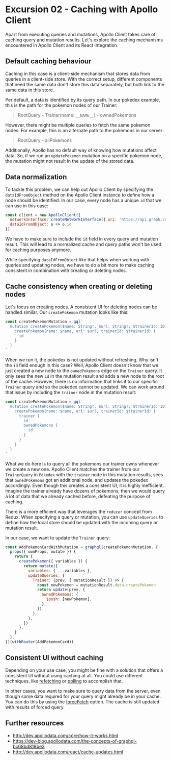 # Excursion 02 - Caching with Apollo Client

Apart from executing queries and mutations, Apollo Client takes care of caching query and mutation results. Let's explore the caching mechanisms encountered in Apollo Client and its React integration.

## Default caching behaviour

Caching in this case is a client-side mechanism that stores data from queries in a client-side store. With the correct setup, different components that need the same data don't store this data separately, but both link to the same data in this store.

Per default, a data is identified by its query path. In our pokedex example, this is the path for the pokemon nodes of our Trainer:

> RootQuery - Trainer(name: `__NAME__`) - ownedPokemons

However, there might be multiple queries to fetch the same pokemon nodes. For example, this is an alternate path to the pokemons in our server:

> RootQuery - allPokemons

Additionally, Apollo has no default way of knowing how mutations affect data. So, if we run an `updatePokemon` mutation on a specific pokemon node, the mutation might not result in the update of the stored data.

## Data normalization

To tackle this problem, we can help out Apollo Client by specifying the `dataIdFromObject` method on the Apollo Client instance to define how a node should be identified. In our case, every node has a unique `id` that we can use in this case:

```js
const client = new ApolloClient({
  networkInterface: createNetworkInterface({ uri: 'https://api.graph.cool/simple/v1/__PROJECT_ID__'}),
  dataIdFromObject: o => o.id
})
```

We have to make sure to include the `id` field in every query and mutation result. This will lead to a normalized cache and query paths won't be used for caching purposes anymore.

While specifying `dataIdFromObject` like that helps when working with queries and updating nodes, we have to do a bit more to make caching consistent in combination with creating or deleting nodes.

## Cache consistency when creating or deleting nodes

Let's focus on creating nodes. A consistent UI for deleting nodes can be handled similar.
Our `createPokemon` mutation looks like this:


```js
const createPokemonMutation = gql`
  mutation createPokemon($name: String!, $url: String!, $trainerId: ID) {
    createPokemon(name: $name, url: $url, trainerId: $trainerId) {
      id
    }
  }
`
```

When we run it, the pokedex is not updated without refreshing. Why isn't the `id` field enough in this case? Well, Apollo Client doesn't know that we just created a new node to the `ownedPokemons` edge on the `Trainer` query. It only sees the new `id` in the mutation result and adds a new node to the root of the cache. However, there is no information that links it to our specific `Trainer` query and so the pokedex cannot be updated. We can work around that issue by including the `trainer` node in the mutation result:

```js
const createPokemonMutation = gql`
  mutation createPokemon($name: String!, $url: String!, $trainerId: ID) {
    createPokemon(name: $name, url: $url, trainerId: $trainerId) {
      trainer {
        id
        ownedPokemons {
          id
        }
      }
    }
  }
`
```

What we do here is to query all the pokemons our trainer owns whenever we create a new one. Apollo Client matches the trainer from our `TrainerQuery` in `Pokedex` with the `trainer` node in this mutation results, sees that `ownedPokemons` got an additional node, and updates the pokedex accordingly. Even though this creates a consistent UI, it is highly inefficient. Imagine the trainer already have dozens of pokemons, then we would query a lot of data that we already cached before, defeating the purpose of caching.

There is a more efficient way that leverages the `reducer` concept from Redux. When specifying a query or mutation, you can use `updateQueries` to define how the local store should be updated with the incoming query or mutation result.

In our case, we want to update the `Trainer` query:

```js
const AddPokemonCardWithMutation = graphql(createPokemonMutation, {
  props({ ownProps, mutate }) {
    return {
      createPokemon({ variables }) {
        return mutate({
          variables: { ...variables },
          updateQueries: {
            Trainer: (prev, { mutationResult }) => {
              const newPokemon = mutationResult.data.createPokemon
              return update(prev, {
                ownedPokemons: {
                  $push: [newPokemon],
                },
              })
            },
          },
        })
      },
    }
  },
})(withRouter(AddPokemonCard))
```

## Consistent UI without caching

Depending on your use case, you might be fine with a solution that offers a consistent UI without using caching at all. You could use different techniques, like [refetching](http://dev.apollodata.com/react/receiving-updates.html#Refetch) or  [polling](http://dev.apollodata.com/react/receiving-updates.html#Polling) to accomplish that.

In other cases, you want to make sure to query data from the server, even though some data required for your query might already be in your cache. You can do this by using the [forceFetch](http://dev.apollodata.com/core/apollo-client-api.html#ApolloClient.watchQuery) option. The cache is still updated with results of forced query.

## Further resources

* http://dev.apollodata.com/core/how-it-works.html
* https://dev-blog.apollodata.com/the-concepts-of-graphql-bc68bd819be3
* http://dev.apollodata.com/react/cache-updates.html
